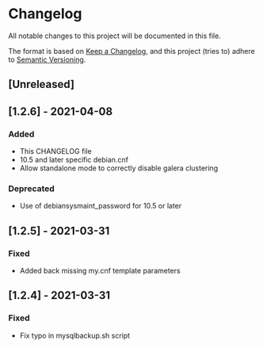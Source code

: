 # Changelog
All notable changes to this project will be documented in this file.

The format is based on [Keep a Changelog](https://keepachangelog.com/en/1.0.0/),
and this project (tries to) adhere to
[Semantic Versioning](https://semver.org/spec/v2.0.0.html).

## [Unreleased]

## [1.2.6] - 2021-04-08
### Added
- This CHANGELOG file
- 10.5 and later specific debian.cnf
- Allow standalone mode to correctly disable galera clustering

### Deprecated
- Use of debiansysmaint_password for 10.5 or later

## [1.2.5] - 2021-03-31
### Fixed
- Added back missing my.cnf template parameters

## [1.2.4] - 2021-03-31
### Fixed
- Fix typo in mysqlbackup.sh script

